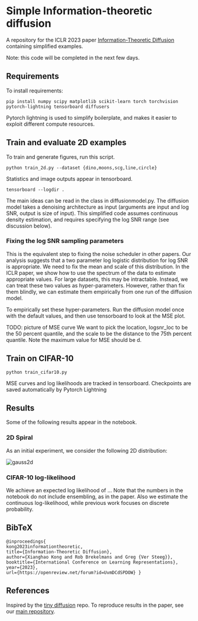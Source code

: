 # Simple Information-theoretic diffusion

A repository for the ICLR 2023 paper 
[Information-Theoretic Diffusion](https://openreview.net/forum?id=UvmDCdSPDOW)
containing simplified examples. 

Note: this code will be completed in the next few days. 

## Requirements

To install requirements:

```setup
pip install numpy scipy matplotlib scikit-learn torch torchvision pytorch-lightning tensorboard diffusers
```
Pytorch lightning is used to simplify boilerplate, 
and makes it easier to exploit different compute resources. 


## Train and evaluate 2D examples

To train and generate figures, run this script.
```train
python train_2d.py --dataset {dino,moons,scg,line,circle}
```
Statistics and image outputs appear in tensorboard. 
```log
tensorboard --logdir .
```
The main ideas can be read in the class in diffusionmodel.py. 
The diffusion model takes a denoising architecture as input (arguments are input and log SNR, output is size of input).
This simplified code assumes continuous density estimation, and requires specifying the log SNR range 
(see discussion below).


### Fixing the log SNR sampling parameters
This is the equivalent step to fixing the noise scheduler in other papers. 
Our analysis suggests that a two parameter log logistic distribution for 
log SNR is appropriate. We need to fix the mean and scale of this distribution. 
In the ICLR paper, we show how to use the spectrum of the data
to estimate appropriate values. For large datasets, this may be intractable.
Instead, we can treat these two values as hyper-parameters. 
However, rather than fix them blindly, we can estimate them empirically from one 
run of the diffusion model. 

To empirically set these hyper-parameters. Run the diffusion model once with the 
default values, and then use tensorboard to look at the MSE plot. 

TODO: picture of MSE curve
We want to pick the location, logsnr_loc to be the 50 percent quantile, 
and the scale to be the distance to the 75th percent quantile. Note the maximum value 
for MSE should be d. 


## Train on CIFAR-10

```train
python train_cifar10.py
```
MSE curves and log likelihoods are tracked in tensorboard. 
Checkpoints are saved automatically by Pytorch Lightning

## Results

Some of the following results appear in the notebook. 

### 2D Spiral

As an initial experiment, we consider the following 2D distribution:

![gauss2d](./Figs/samples.png)

### CIFAR-10 log-likelihood

We achieve an expected log likelihood of ... 
Note that the numbers in the notebook do not include ensembling, as in the paper. 
Also we estimate the continuous log-likelihood, while previous work focuses on discrete probability. 

## BibTeX
```
@inproceedings{
kong2023informationtheoretic,
title={Information-Theoretic Diffusion},
author={Xianghao Kong and Rob Brekelmans and Greg {Ver Steeg}},
booktitle={International Conference on Learning Representations},
year={2023},
url={https://openreview.net/forum?id=UvmDCdSPDOW} }
```

## References

Inspired by the [tiny diffusion](https://github.com/tanelp/tiny-diffusion) repo. 
To reproduce results in the paper, see our [main repository](https://github.com/kxh001/ITdiffusion/).
